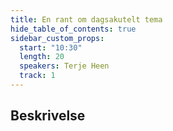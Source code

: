 ```yaml
---
title: En rant om dagsakutelt tema
hide_table_of_contents: true
sidebar_custom_props:
  start: "10:30"
  length: 20
  speakers: Terje Heen
  track: 1
---
```



## Beskrivelse

